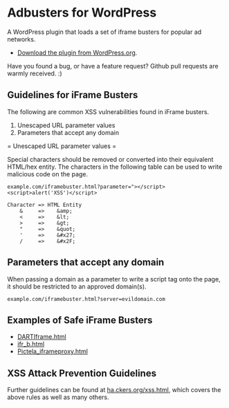 # Adbusters for WordPress
A WordPress plugin that loads a set of iframe busters for popular ad networks.
 
* [Download the plugin from WordPress.org](http://wordpress.org/plugins/adbusters).

Have you found a bug, or have a feature request? Github pull requests are warmly received. :)

## Guidelines for iFrame Busters

The following are common XSS vulnerabilities found in iFrame busters.

1. Unescaped URL parameter values
2. Parameters that accept any domain

= Unescaped URL parameter values =

Special characters should be removed or converted into their equivalent HTML/hex entity. The characters in the following table can be used to write malicious code on the page.

`example.com/iframebuster.html?parameter="></script><script>alert('XSS')</script>`

	Character => HTML Entity
	    &     =>    &amp;   
	    <     =>    &lt;    
	    >     =>    &gt;    
	    "     =>    &quot;  
	    '     =>    &#x27;  
	    /     =>    &#x2F;  


## Parameters that accept any domain

When passing a domain as a parameter to write a script tag onto the page, it should be restricted to an approved domain(s). 

`example.com/iframebuster.html?server=evildomain.com`

## Examples of Safe iFrame Busters

* [DARTIframe.html](https://github.com/Automattic/Adbusters/blob/master/templates/doubleclick/DARTIframe.html)
* [ifr_b.html](https://github.com/Automattic/Adbusters/blob/master/templates/adcentric/ifr_b.html)
* [Pictela_iframeproxy.html](https://github.com/Automattic/Adbusters/blob/master/templates/pictela/Pictela_iframeproxy.html)

## XSS Attack Prevention Guidelines

Further guidelines can be found at [ha.ckers.org/xss.html](http://ha.ckers.org/xss.html), which covers the above rules as well as many others.
